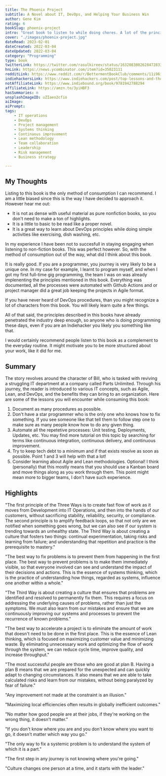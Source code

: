 ```yaml
---
title: The Phoenix Project
subtitle: A Novel about IT, DevOps, and Helping Your Business Win
author: Gene Kim
rating: 6
bookSlug: phoenix-project
intro: "Great book to listen to while doing chores. A lot of the principles have penetrated the tech industry, so you will be familiar with what this book has to offer. However, you should still give it a try, since there aren't many book like that one. A fictious story about DevOps practices. THat's pretty cool and unique."
cover: "./images/phoenix-project.jpg"
dateRead: 2023-02-01
dateCreated: 2022-03-04
dateUpdated: 2022-03-04
category: "Programming"
type: book
twitterLink: https://twitter.com/rasulkireev/status/1632083802628472833
hnLink: https://news.ycombinator.com/item?id=35023111
redditLink: https://www.reddit.com/r/BettermentBookClub/comments/11i96iv/top_lessons_and_thoughts_from_the_phoenix_project/
indiehackersLink: https://www.indiehackers.com/post/top-lessons-and-thoughts-from-the-phoenix-project-aca493bd15
notAffiliateLink: https://www.indiebound.org/book/9781942788294
affiliateLink: https://amzn.to/3yiHBF3
hasSummaries: n
unsplashImageID: uZIaeo2cfio
aiImage:
aiPrompt:
tags:
    - IT operations
    - DevOps
    - Project management
    - Systems thinking
    - Continuous improvement
    - Lean methodology
    - Team collaboration
    - Leadership
    - Risk management
    - Business strategy

---
```


## My Thoughts

Listing to this book is the only method of consumption I can recommend. I am a little biased since this is the way I have decided to approach it. However hear me out:
  - It is not as dense with useful material as pure nonfiction books, so you don't need to make a ton of highlights.
  - It is a little to basic to be read like a proper novel.
  - It is a great way to learn about DevOps principles while doing simple activities like exercising, dish washing, etc.

In my experience I have been not to succesfull in staying engaging when listening to non-fiction books. This was perfect however. So, with the method of consumption out of the way, what did I think about this book.

It is really good. If you are a programmer, you journey is very likely to be a unique one. In my case for example, I learnt to program myself, and when I got my first full-time gig programming, the team I was on was already implenenting the principles mentioned in this book. Everything was documented, all the processes were automated with Github Actions and or project manager did a great job keeping the projects in Agile format.

If you have never heard of DevOps procedures, than you might recognize a lot of characters from this book. You will likely learn quite a few things.

All of that said, the principles described in this books have already penetrated the industry deep enough, so anyone who is doing programming these days, even if you are an Indiehacker you likely you something like that.

I would certainly recommend people listen to this book as a complement to the everyday routine. It might motivate you to be more structured about your work, like it did for me.

## Summary

The story revolves around the character of Bill, who is tasked with reviving a struggling IT department at a company called Parts Unlimited. Through his journey, the reader is introduced to various IT concepts, such as Agile, Lean, and DevOps, and the benefits they can bring to an organization. Here are some of the lessons you will encounter while consuming this book:

1. Document as many procedures as possible.
2. Don't have a star programmer who is the only one who knows how to fix something. If you see someone like that tell them to follow step one to make sure as many people know how to do any given thing.
3. Automate all the repetetive processes: Unit testing, Deployments, Updates, etc. You may find more tutorial on this topic by searching for terms like continuous integration, continuous delivery, and continuous improvement.
4. Try to keep tech debt to a minimum and if that exists resolve as soon as possible. Point 1 and 3 will help with that a lot!
5. Consider learning about Agile and Lean methodologies. Optional! I think (personally) that this mostly means that you should use a Kanban board and move things along as you work through them. This point might mean more to bigger teams, I don't have such experience.

## Highlights

"The first principle of the Three Ways is to create fast flow of work as it moves from Development into IT Operations, and then into the hands of our customers, without sacrificing stability, reliability, security, or compliance. The second principle is to amplify feedback loops, so that not only are we notified when something goes wrong, but we can also see if our system is trending towards an unhealthy state. The Third Way is about creating a culture that fosters two things: continual experimentation, taking risks and learning from failure; and understanding that repetition and practice is the prerequisite to mastery."

"The best way to fix problems is to prevent them from happening in the first place. The best way to prevent problems is to make them immediately visible, so that everyone involved can see and understand the impact of their decisions and actions. This is the essence of systems thinking, which is the practice of understanding how things, regarded as systems, influence one another within a whole."

"The Third Way is about creating a culture that ensures that problems are identified and resolved to permanently fix them. This requires a focus on addressing the underlying causes of problems, rather than just the symptoms. We must also learn from our mistakes and ensure that we are continuously improving our systems and processes to prevent the recurrence of known problems."

"The best way to accelerate a project is to eliminate the amount of work that doesn't need to be done in the first place. This is the essence of Lean thinking, which is focused on maximizing customer value and minimizing waste. By eliminating unnecessary work and optimizing the flow of work through the system, we can reduce cycle time, improve quality, and increase throughput."

"The most successful people are those who are good at plan B. Having a plan B means that we are prepared for the unexpected and can quickly adapt to changing circumstances. It also means that we are able to take calculated risks and learn from our mistakes, without being paralyzed by fear of failure."

"Any improvement not made at the constraint is an illusion."

"Maximizing local efficiencies often results in globally inefficient outcomes."

"No matter how good people are at their jobs, if they're working on the wrong thing, it doesn't matter."

"If you don't know where you are and you don't know where you want to go, it doesn't matter which way you go."

"The only way to fix a systemic problem is to understand the system of which it is a part."

"The first step in any journey is not knowing where you're going."

"Culture changes one person at a time, and it starts with the leader."
